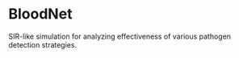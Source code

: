 # BloodNet
SIR-like simulation for analyzing effectiveness of various pathogen detection strategies.
